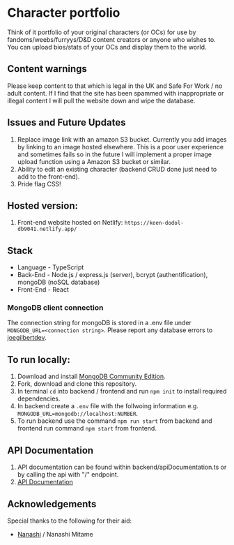 # Character portfolio

Think of it portfolio of your original characters (or OCs) for use by fandoms/weebs/furryys/D&D content creators or anyone who wishes to. You can upload bios/stats of your OCs and display them to the world.

## Content warnings

Please keep content to that which is legal in the UK and Safe For Work / no adult content. If I find that the site has been spammed with inappropriate or illegal content I will pull the website down and wipe the database.


## Issues and Future Updates

1. Replace image link with an amazon S3 bucket. Currently you add images by linking to an image hosted elsewhere. This is a poor user experience and sometimes fails so in the future I will implement a proper image upload function using a Amazon S3 bucket or similar.
2. Ability to edit an existing character (backend CRUD done just need to add to the front-end).
3. Pride flag CSS!


## Hosted version: 

1. Front-end website hosted on Netlify: `https://keen-dodol-db9041.netlify.app/`

## Stack

- Language - TypeScript
- Back-End - Node.js / express.js (server), bcrypt (authentification), mongoDB (noSQL database)
- Front-End - React

### MongoDB client connection

The connection string for mongoDB is stored in a .env file under `MONGODB_URL=<connection string>`. Please report any database errors to [joegilbertdev](https://github.com/joeglDev).

## To run locally:

1. Download and install [MongoDB Community Edition](https://www.mongodb.com/docs/manual/administration/install-community/).
2. Fork, download and clone this repository.
3. In terminal `cd` into backend / frontend and run `npm init` to install required dependencies.
4. In backend create a `.env` file with the follwoing information e.g. `MONGODB_URL=mongodb://localhost:NUMBER`.
5. To run backend use the command `npm run start` from backend and frontend run command `npm start` from frontend.

## API Documentation

1. API documentation can be found within backend/apiDocumentation.ts or by calling the api with "/" endpoint.
2. [API Documentation](https://character-portfolio-api.herokuapp.com/)

## Acknowledgements

Special thanks to the following for their aid:
- [Nanashi](https://github.com/Mitame) / Nanashi Mitame 



